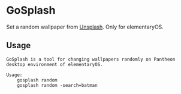 # GoSplash
Set a random wallpaper from [Unsplash](https://unsplash.com). Only for elementaryOS.

## Usage
```
GoSplash is a tool for changing wallpapers randomly on Pantheon desktop environment of elementaryOS.

Usage:
	gosplash random
	gosplash random -search=batman	
```
